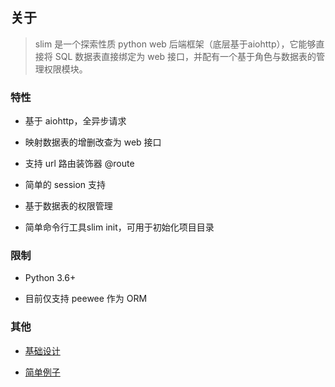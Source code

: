 
## 关于

> slim 是一个探索性质 python web 后端框架（底层基于aiohttp），它能够直接将 SQL 数据表直接绑定为 web 接口，并配有一个基于角色与数据表的管理权限模块。


### 特性

* 基于 aiohttp，全异步请求

* 映射数据表的增删改查为 web 接口

* 支持 url 路由装饰器 @route

* 简单的 session 支持

* 基于数据表的权限管理

* 简单命令行工具slim init，可用于初始化项目目录


### 限制

* Python 3.6+

* 目前仅支持 peewee 作为 ORM


### 其他

* [基础设计](quickstart/design.md)

* [简单例子](quickstart/helloworld.md)
